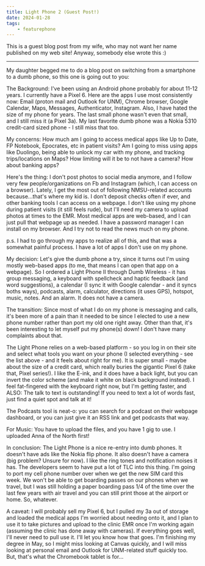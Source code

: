 ```yaml
---
title: Light Phone 2 (Guest Post!)
date: 2024-01-28
tags:
    - featurephone
---
```


This is a guest blog post from my wife,
who may not want her name published on my web site!
Anyway, somebody else wrote this :)

-----

My daughter begged me to do a blog post on switching from a smartphone to a dumb phone, so this one is going out to you:

The Background: I've been using an Android phone probably for about 11-12 years. I currently have a Pixel 6. Here are the apps I use most consistently now: Email (proton mail and Outlook for UNM), Chrome browser, Google Calendar, Maps, Messages, Authenticator, Instagram. Also, I have hated the size of my phone for years. The last small phone wasn't even that small, and I still miss it (a Pixel 3a). My last favorite dumb phone was a Nokia 5310 credit-card sized phone - I still miss that too.

My concerns: How much am I going to access medical apps like Up to Date, FP Notebook, Epocrates, etc in patient visits? Am I going to miss using apps like Duolingo, being able to unlock my car with my phone, and tracking trips/locations on Maps? How limiting will it be to not have a camera? How about banking apps?

Here's the thing: I don't post photos to social media anymore, and I follow very few people/organizations on Fb and Instagram (which, I can access on a browser). Lately, I get the most out of following NMSU-related accounts because...that's where my kid is. I don't deposit checks often if ever, and other banking tools I can access on a webpage. I don't like using my phone during patient visits (it still feels rude), but I'll need my camera to upload photos at times to the EMR. Most medical apps are web-based, and I can just pull that webpage up as needed. I have a password manager I can install on my browser. And I try not to read the news much on my phone.

p.s. I had to go through my apps to realize all of this, and that was a somewhat painful process. I have a lot of apps I don't use on my phone.

My decision: Let's give the dumb phone a try, since it turns out I'm using mostly web-based apps (to me, that means I can open that app on a webpage). So I ordered a Light Phone II through Dumb Wireless - it has group messaging, a keyboard with spellcheck and haptic feedback (and word suggestions), a calendar (I sync it with Google calendar - and it syncs boths ways), podcasts, alarm, calculator, directions (it uses GPS), hotspot, music, notes. And an alarm. It does not have a camera.

The transition: Since most of what I do on my phone is messaging and calls, it's been more of a pain than it needed to be since I elected to use a new phone number rather than port my old one right away. Other than that, it's been interesting to let myself put my phone(s) down! I don't have many complaints about that.

The Light Phone relies on a web-based platform - so you log in on their site and select what tools you want on your phone (I selected everything - see the list above - and it feels about right for me). It is super small - maybe about the size of a credit card, which really buries the gigantic Pixel 6 (take that, Pixel series!). I like the E-ink, and it does have a back light, but you can invert the color scheme (and make it white on black background instead). I feel fat-fingered with the keyboard right now, but I'm getting faster, and ALSO: The talk to text is outstanding! If you need to text a lot of words fast, just find a quiet spot and talk at it!

The Podcasts tool is neat-o: you can search for a podcast on their webpage dashboard, or you can just give it an RSS link and get podcasts that way.

For Music: You have to upload the files, and you have 1 gig to use. I uploaded Anna of the North first!

In conclusion: The Light Phone is a nice re-entry into dumb phones. It doesn't have ads like the Nokia flip phone. It also doesn't have a camera (big problem? Unsure for now). I like the ring tones and notification noises it has. The developers seem to have put a lot of TLC into this thing. I'm going to port my cell phone number over when we get the new SIM card this week. We won't be able to get boarding passes on our phones when we travel, but I was still holding a paper boarding pass 1/4 of the time over the last few years with air travel and you can still print those at the airport or home. So, whatever.

A caveat: I will probably sell my Pixel 6, but I pulled my 3a out of storage and loaded the medical apps I'm worried about needing onto it, and I plan to use it to take pictures and upload to the clinic EMR once I'm working again (assuming the clinic has done away with cameras). If everything goes well, I'll never need to pull use it. I'll let you know how that goes. I'm finishing my degree in May, so I might miss looking at Canvas quickly, and I will miss looking at personal email and Outlook for UNM-related stuff quickly too. But, that's what the Chromebook tablet is for...
